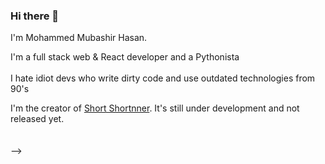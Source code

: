 ### Hi there 👋

I'm Mohammed Mubashir Hasan.<br>

I'm a full stack web & React developer and a Pythonista<br><br>
I hate idiot devs who write dirty code and use outdated technologies from 90's
<!-->I'm the creator of <a href="https://short-nner.vercel.app/" target="_blank">Short Shortnner</a>. It's still under development and not released yet.<br><br><br> -->














